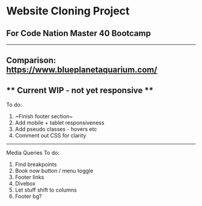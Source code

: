 # Website Cloning Project 
## For Code Nation Master 40 Bootcamp
---
Comparison: https://www.blueplanetaquarium.com/
---
** Current WIP - not yet responsive **
---
To do:
1. ~Finish footer section~
2. Add mobile + tablet responsiveness
3. Add pseudo classes - hovers etc
4. Comment out CSS for clarity
--- 
Media Queries To do:
1. Find breakpoints
2. Book now button / menu toggle
3. Footer links
4. Divebox
5. Let stuff shift to columns
6. Footer bg?